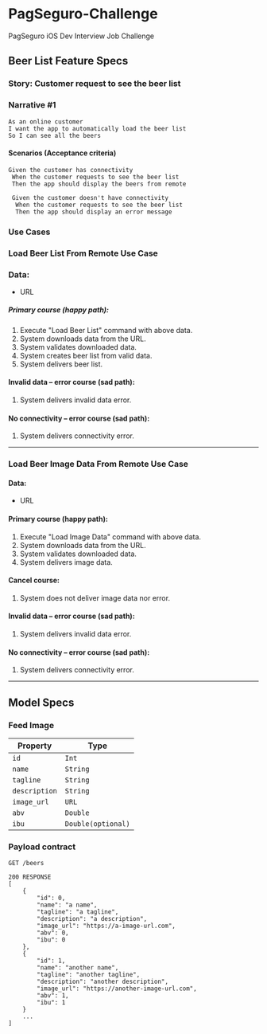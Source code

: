 # PagSeguro-Challenge
PagSeguro iOS Dev Interview Job Challenge

## Beer List Feature Specs

### Story: Customer request to see the beer list

### Narrative #1

```
As an online customer
I want the app to automatically load the beer list
So I can see all the beers
```

#### Scenarios (Acceptance criteria)

```
Given the customer has connectivity
 When the customer requests to see the beer list
 Then the app should display the beers from remote
 
 Given the customer doesn't have connectivity
  When the customer requests to see the beer list
  Then the app should display an error message
```

### Use Cases

### Load Beer List From Remote Use Case

### Data:
- URL

##### Primary course (happy path):
1. Execute "Load Beer List" command with above data.
2. System downloads data from the URL.
3. System validates downloaded data.
4. System creates beer list from valid data.
5. System delivers beer list.

#### Invalid data – error course (sad path):
1. System delivers invalid data error.

#### No connectivity – error course (sad path):
1. System delivers connectivity error.

---

### Load Beer Image Data From Remote Use Case

#### Data:
- URL

#### Primary course (happy path):
1. Execute "Load Image Data" command with above data.
2. System downloads data from the URL.
3. System validates downloaded data.
4. System delivers image data.

#### Cancel course:
1. System does not deliver image data nor error.

#### Invalid data – error course (sad path):
1. System delivers invalid data error.

#### No connectivity – error course (sad path):
1. System delivers connectivity error.

---

## Model Specs

### Feed Image

| Property      | Type                |
|---------------|---------------------|
| `id`          | `Int`              |
| `name` | `String`               |
| `tagline`    | `String`               |
| `description`    | `String`               |
| `image_url`    | `URL`               |
| `abv`            | `Double`               |
| `ibu`            | `Double(optional)`               |

### Payload contract

```
GET /beers

200 RESPONSE
[
    {
        "id": 0,
        "name": "a name",
        "tagline": "a tagline",
        "description": "a description",
        "image_url": "https://a-image-url.com",
        "abv": 0,
        "ibu": 0
    },
    {
        "id": 1,
        "name": "another name",
        "tagline": "another tagline",
        "description": "another description",
        "image_url": "https://another-image-url.com",
        "abv": 1,
        "ibu": 1
    }
    ...
]

```

